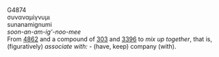 G4874  
συναναμίγνυμι  
sunanamignumi  
*soon-an-am-ig‘-noo-mee*  
From [4862](g4862) and a compound of [303](g0303) and [3396](g3396) to
*mix* *up* *together*, that is, (figuratively) *associate* *with:* -
(have, keep) company (with).  
